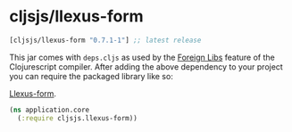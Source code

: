 # cljsjs/llexus-form

[](dependency)
```clojure
[cljsjs/llexus-form "0.7.1-1"] ;; latest release
```
[](/dependency)

This jar comes with `deps.cljs` as used by the [Foreign Libs][flibs] feature
of the Clojurescript compiler. After adding the above dependency to your project
you can require the packaged library like so:

[Llexus-form](https://github.com/little-arhat/llexus-form).

```clojure
(ns application.core
  (:require cljsjs.llexus-form))
```

[flibs]: https://github.com/clojure/clojurescript/wiki/Packaging-Foreign-Dependencies

